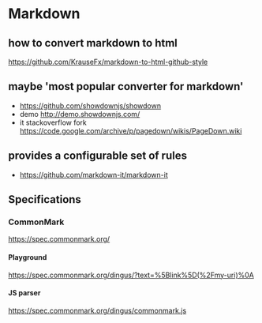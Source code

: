 # Markdown

## how to convert markdown to html 
https://github.com/KrauseFx/markdown-to-html-github-style

## maybe 'most popular converter for markdown'
- https://github.com/showdownjs/showdown
- demo http://demo.showdownjs.com/
- it stackoverflow fork https://code.google.com/archive/p/pagedown/wikis/PageDown.wiki

## provides a configurable set of rules
- https://github.com/markdown-it/markdown-it

## Specifications

### CommonMark
https://spec.commonmark.org/

#### Playground
https://spec.commonmark.org/dingus/?text=%5Blink%5D(%2Fmy-uri)%0A

#### JS parser
https://spec.commonmark.org/dingus/commonmark.js 
